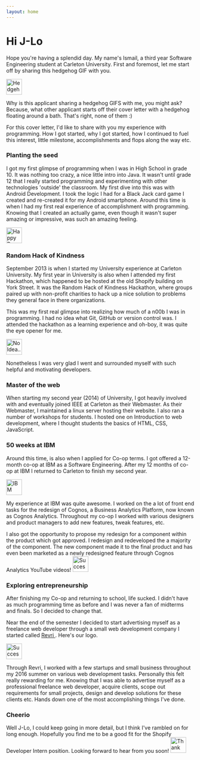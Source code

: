 ```yaml
---
layout: home
---
```

# Hi J-Lo

Hope you're having a splendid day. My name's Ismail, a third year Software Engineering student at Carleton University. First and foremost, let me start off by sharing this hedgehog GIF with you.


<img src="https://media.giphy.com/media/3xz2BCohVTd7h2Kvfi/giphy.gif" alt="Hedgehog" height="42" width="42">


Why is this applicant sharing a hedgehog GIFS with me, you might ask? Because, what other applicant starts off their cover letter with a hedgehog floating around a bath. That's right, none of them :)


For this cover letter, I'd like to share with you my experience with programming. How I got started, why I got started, how I continued to fuel this interest, little milestone, accomplishments and flops along the way etc.

### Planting the seed
I got my first glimpse of programming when I was in High School in grade 10. It was nothing too crazy, a nice little intro into Java. It wasn't until grade 12 that I really started programming and experimenting with other technologies 'outside' the classroom. My first dive into this was with Android Development. I took the logic I had for a Black Jack card game I created and re-created it for my Android smartphone. Around this time is when I had my first real experience of accomplishment with programming. Knowing that I created an actually game, even though it wasn't super amazing or impressive, was such an amazing feeling.

<img src="http://i.giphy.com/26uf2UQnd5JSci9DW.giff" alt="Happy Dance" height="42" width="42">

### Random Hack of Kindness
September 2013 is when I started my University experience at Carleton University. My first year in University is also when I attended my first Hackathon, which happened to be hosted at the old Shopify building on York Street. It was the Random Hack of Kindness Hackathon, where groups paired up with non-profit charities to hack up a nice solution to problems they general face in there organizations.

This was my first real glimpse into realizing how much of a n00b I was in programming. I had no idea what Git, GitHub or version control was. I attended the hackathon as a learning experience and oh-boy, it was quite the eye opener for me.

<img src="http://i.giphy.com/rAm0u2k17rM3e.gif" alt="No Idea..." height="42" width="42">


Nonetheless I was very glad I went and surrounded myself with such helpful and motivating developers.

### Master of the web 
When starting my second year (2014) of University, I got heavily involved with and eventually joined IEEE at Carleton as their Webmaster. As their Webmaster, I maintained a linux server hosting their website. I also ran a number of workshops for students. I hosted one on Introduction to web development, where I thought students the basics of HTML, CSS, JavaScript.

### 50 weeks at IBM
Around this time, is also when I applied for Co-op terms. I got offered a 12-month co-op at IBM as a Software Engineering. After my 12 months of co-op at IBM I returned to Carleton to finish my second year.

<img src="http://i.giphy.com/ZwLTpUeYVJ0fS.gif" alt="IBM" height="42" width="42">

My experience at IBM was quite awesome. I worked on the a lot of front end tasks for the redesign of Cognos, a Business Analytics Platform, now known as Cognos Analytics. Throughout my co-op I worked with various designers and product managers to add new features, tweak features, etc.

I also got the opportunity to propose my redesign for a component within the product which got approved. I redesign and redeveloped the a majority of the component. The new component made it to the final product and has even been marketed as a newly redesigned feature through Cognos Analytics YouTube videos!
<img src="http://i.giphy.com/102h4wsmCG2s12.gif" alt="Success" height="42" width="42">

### Exploring entrepreneurship
After finishing my Co-op and returning to school, life sucked. I didn't have as much programming time as before and I was never a fan of midterms and finals. So I decided to change that.

Near the end of the semester I decided to start advertising myself as a freelance web developer through a small web development company I started called <a href="http://www.revri.ca"> Revri </a>. Here's our logo.

<a href="http://www.revri.ca"> <img src="https://pbs.twimg.com/profile_images/717147250732961794/nHuUGgct.jpg" alt="Success" height="42" width="42"> </a>

Through Revri, I worked with a few startups and small business throughout my 2016 summer on various web development tasks. Personally this felt really rewarding for me. Knowing that I was able to advertise myself as a professional freelance web developer, acquire clients, scope out requirements for small projects, design and develop solutions for these clients etc. Hands down one of the most accomplishing things I've done.

### Cheerio 
Well J-Lo, I could keep going in more detail, but I think I've rambled on for long enough. Hopefully you find me to be a good fit for the Shopify Developer Intern position. Looking forward to hear from you soon!
<img src="http://i.giphy.com/KDywx24YXcY9i.gif" alt="Thank you" height="42" width="42">

